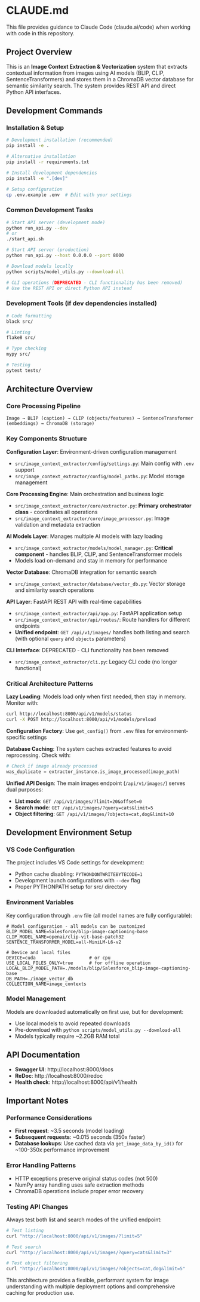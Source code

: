 # CLAUDE.md

This file provides guidance to Claude Code (claude.ai/code) when working with code in this repository.

## Project Overview

This is an **Image Context Extraction & Vectorization** system that extracts contextual information from images using AI models (BLIP, CLIP, SentenceTransformers) and stores them in a ChromaDB vector database for semantic similarity search. The system provides REST API and direct Python API interfaces.

## Development Commands

### Installation & Setup
```bash
# Development installation (recommended)
pip install -e .

# Alternative installation
pip install -r requirements.txt

# Install development dependencies
pip install -e ".[dev]"

# Setup configuration
cp .env.example .env  # Edit with your settings
```

### Common Development Tasks
```bash
# Start API server (development mode)
python run_api.py --dev
# or
./start_api.sh

# Start API server (production)
python run_api.py --host 0.0.0.0 --port 8000

# Download models locally
python scripts/model_utils.py --download-all

# CLI operations (DEPRECATED - CLI functionality has been removed)
# Use the REST API or direct Python API instead

```

### Development Tools (if dev dependencies installed)
```bash
# Code formatting
black src/

# Linting
flake8 src/

# Type checking
mypy src/

# Testing
pytest tests/
```

## Architecture Overview

### Core Processing Pipeline
```
Image → BLIP (caption) → CLIP (objects/features) → SentenceTransformer (embeddings) → ChromaDB (storage)
```

### Key Components Structure

**Configuration Layer**: Environment-driven configuration management
- `src/image_context_extractor/config/settings.py`: Main config with `.env` support
- `src/image_context_extractor/config/model_paths.py`: Model storage management

**Core Processing Engine**: Main orchestration and business logic
- `src/image_context_extractor/core/extractor.py`: **Primary orchestrator class** - coordinates all operations
- `src/image_context_extractor/core/image_processor.py`: Image validation and metadata extraction

**AI Models Layer**: Manages multiple AI models with lazy loading
- `src/image_context_extractor/models/model_manager.py`: **Critical component** - handles BLIP, CLIP, and SentenceTransformer models
- Models load on-demand and stay in memory for performance

**Vector Database**: ChromaDB integration for semantic search
- `src/image_context_extractor/database/vector_db.py`: Vector storage and similarity search operations

**API Layer**: FastAPI REST API with real-time capabilities
- `src/image_context_extractor/api/app.py`: FastAPI application setup
- `src/image_context_extractor/api/routes/`: Route handlers for different endpoints
- **Unified endpoint**: `GET /api/v1/images/` handles both listing and search (with optional `query` and `objects` parameters)

**CLI Interface**: DEPRECATED - CLI functionality has been removed
- `src/image_context_extractor/cli.py`: Legacy CLI code (no longer functional)

### Critical Architecture Patterns

**Lazy Loading**: Models load only when first needed, then stay in memory. Monitor with:
```bash
curl http://localhost:8000/api/v1/models/status
curl -X POST http://localhost:8000/api/v1/models/preload
```

**Configuration Factory**: Use `get_config()` from `.env` files for environment-specific settings

**Database Caching**: The system caches extracted features to avoid reprocessing. Check with:
```python
# Check if image already processed
was_duplicate = extractor_instance.is_image_processed(image_path)
```

**Unified API Design**: The main images endpoint (`/api/v1/images/`) serves dual purposes:
- **List mode**: `GET /api/v1/images/?limit=20&offset=0`
- **Search mode**: `GET /api/v1/images/?query=cats&limit=5`
- **Object filtering**: `GET /api/v1/images/?objects=cat,dog&limit=10`

## Development Environment Setup

### VS Code Configuration
The project includes VS Code settings for development:
- Python cache disabling: `PYTHONDONTWRITEBYTECODE=1`
- Development launch configurations with `--dev` flag
- Proper PYTHONPATH setup for src/ directory

### Environment Variables
Key configuration through `.env` file (all model names are fully configurable):
```env
# Model configuration - all models can be customized
BLIP_MODEL_NAME=Salesforce/blip-image-captioning-base
CLIP_MODEL_NAME=openai/clip-vit-base-patch32
SENTENCE_TRANSFORMER_MODEL=all-MiniLM-L6-v2

# Device and local files
DEVICE=cuda                    # or cpu
USE_LOCAL_FILES_ONLY=true      # for offline operation
LOCAL_BLIP_MODEL_PATH=./models/blip/Salesforce_blip-image-captioning-base
DB_PATH=./image_vector_db
COLLECTION_NAME=image_contexts
```

### Model Management
Models are downloaded automatically on first use, but for development:
- Use local models to avoid repeated downloads
- Pre-download with `python scripts/model_utils.py --download-all`
- Models typically require ~2.2GB RAM total

## API Documentation
- **Swagger UI**: http://localhost:8000/docs
- **ReDoc**: http://localhost:8000/redoc
- **Health check**: http://localhost:8000/api/v1/health

## Important Notes

### Performance Considerations
- **First request**: ~3.5 seconds (model loading)
- **Subsequent requests**: ~0.015 seconds (350x faster)
- **Database lookups**: Use cached data via `get_image_data_by_id()` for ~100-350x performance improvement

### Error Handling Patterns
- HTTP exceptions preserve original status codes (not 500)
- NumPy array handling uses safe extraction methods
- ChromaDB operations include proper error recovery

### Testing API Changes
Always test both list and search modes of the unified endpoint:
```bash
# Test listing
curl "http://localhost:8000/api/v1/images/?limit=5"

# Test search
curl "http://localhost:8000/api/v1/images/?query=cats&limit=3"

# Test object filtering
curl "http://localhost:8000/api/v1/images/?objects=cat,dog&limit=5"
```

This architecture provides a flexible, performant system for image understanding with multiple deployment options and comprehensive caching for production use.
